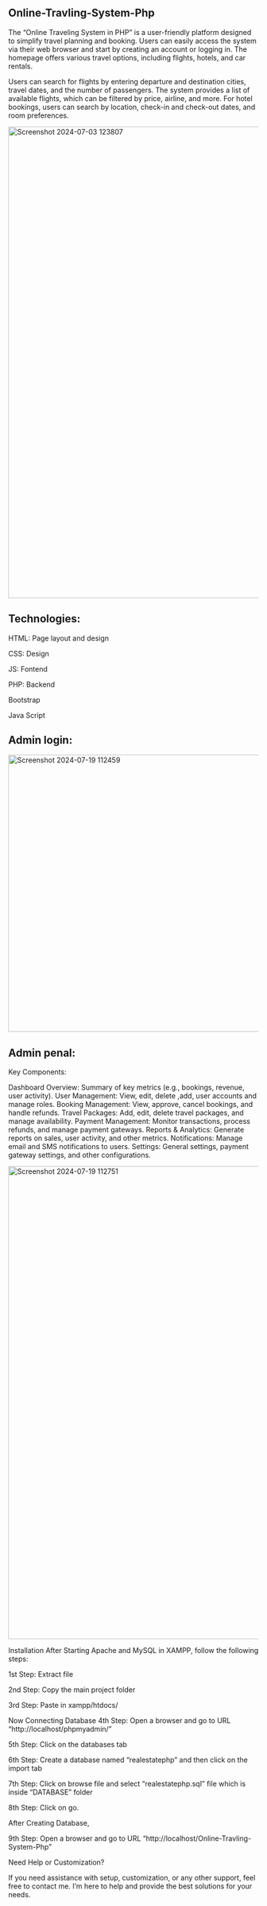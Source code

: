 ## Online-Travling-System-Php

The “Online Traveling System in PHP” is a user-friendly platform designed to simplify travel planning and booking. Users can easily access the system via their web browser and start by creating an account or logging in. The homepage offers various travel options, including flights, hotels, and car rentals.

Users can search for flights by entering departure and destination cities, travel dates, and the number of passengers. The system provides a list of available flights, which can be filtered by price, airline, and more. For hotel bookings, users can search by location, check-in and check-out dates, and room preferences.


<img width="948" alt="Screenshot 2024-07-03 123807" src="https://github.com/user-attachments/assets/a063d489-8911-40f3-8b08-e309d6c283af">

## Technologies:

HTML: Page layout and design

CSS: Design

JS: Fontend

PHP: Backend

Bootstrap

Java Script

## Admin login:

<img width="557" alt="Screenshot 2024-07-19 112459" src="https://github.com/user-attachments/assets/769545aa-907f-4072-be2b-08e784f06ea0">

## Admin penal:

Key Components:

Dashboard Overview: Summary of key metrics (e.g., bookings, revenue, user activity).
User Management: View, edit, delete ,add, user accounts and manage roles.
Booking Management: View, approve, cancel bookings, and handle refunds.
Travel Packages: Add, edit, delete travel packages, and manage availability.
Payment Management: Monitor transactions, process refunds, and manage payment gateways.
Reports & Analytics: Generate reports on sales, user activity, and other metrics.
Notifications: Manage email and SMS notifications to users.
Settings: General settings, payment gateway settings, and other configurations.

<img width="951" alt="Screenshot 2024-07-19 112751" src="https://github.com/user-attachments/assets/4e76c8df-96f0-4257-84e3-4f9a84261acd">

Installation
After Starting Apache and MySQL in XAMPP, follow the following steps:

1st Step: Extract file

2nd Step: Copy the main project folder

3rd Step: Paste in xampp/htdocs/

Now Connecting Database 4th Step: Open a browser and go to URL “http://localhost/phpmyadmin/”

5th Step: Click on the databases tab

6th Step: Create a database named “realestatephp” and then click on the import tab

7th Step: Click on browse file and select “realestatephp.sql” file which is inside “DATABASE” folder

8th Step: Click on go.

After Creating Database,

9th Step: Open a browser and go to URL “http://localhost/Online-Travling-System-Php”

Need Help or Customization?

If you need assistance with setup, customization, or any other support, feel free to contact me. I’m here to help and provide the best solutions for your needs.
